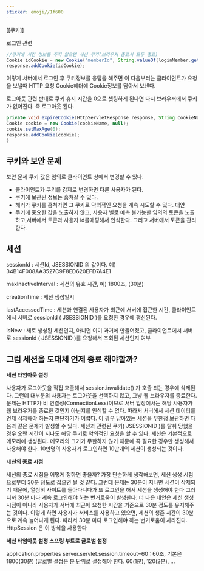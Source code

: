 ```yaml
---
sticker: emoji//1f600
---
```

[[쿠키]]

로그인 관련
```JAVA
//쿠키에 시간 정보를 주지 않으면 세션 쿠기(브라우저 종료시 모두 종료)  
Cookie idCookie = new Cookie("memberId", String.valueOf(loginMember.getId()));  
response.addCookie(idCookie);
```
  이렇게 서버에서 로그인 후 쿠키정보를 응답을 해주면 
  이 다음부터는 클라이언트가 요청을 보낼때 HTTP 요청 Cookie헤더에 Cookie정보를 담아서 보낸다.

로그아웃 관련
반대로 쿠키 휴지 시간을 0으로 셋팅하게 된다면 다시 브라우저에서 쿠키가 없어진다. 즉 로그아웃 된다.
```java
private void expireCookie(HttpServletResponse response, String cookieName) {  
Cookie cookie = new Cookie(cookieName, null);  
cookie.setMaxAge(0);  
response.addCookie(cookie);  
}
```

## 쿠키와 보안 문제

보안 문제
 쿠키 값은 임의로 클라이언트 상에서 변경할 수 있다.
- 클라이언트가 쿠키를 강제로 변경하면 다른 사용자가 된다.
- 쿠키에 보관된 정보는 훔쳐갈 수 있다.
- 해커가 쿠키를 훔쳐가면 그 쿠키로 악의적인 요청을 계속 시도할 수 있다.
대안
- 쿠키에 중요한 값을 노출하지 않고, 사용자 별로 예측 불가능한 임의의 토큰을 노출하고,서버에서 토큰과 사용자 id를매핑해서 인식한다. 그리고 서버에서 토큰을 관리한다. 

## 세션 


sessionId : 세션Id, JSESSIONID 의 값이다. 
예) 34B14F008AA3527C9F8ED620EFD7A4E1 

maxInactiveInterval : 세션의 유효 시간, 예) 1800초, (30분)

creationTime : 세션 생성일시 

lastAccessedTime : 세션과 연결된 사용자가 최근에 서버에 접근한 시간, 클라이언트에서 서버로 sessionId ( JSESSIONID )를 요청한 경우에 갱신된다.

isNew : 새로 생성된 세션인지, 아니면 이미 과거에 만들어졌고, 클라이언트에서 서버로 sessionId ( JSESSIONID )를 요청해서 조회된 세션인지 여부


## 그럼 세션을 도대체 언제 종료 해야할까? 

**세션 타임아웃 설정** 

사용자가 로그아웃을 직접 호출해서 session.invalidate() 가 호출 되는 경우에 삭제된다. 그런데 대부분의 사용자는 로그아웃을 선택하지 않고, 그냥 웹 브라우저를 종료한다. 문제는 HTTP가 비 연결성(ConnectionLess)이므로 서버 입장에서는 해당 사용자가 웹 브라우저를 종료한 것인지 아닌지를 인식할 수 없다. 따라서 서버에서 세션 데이터를 언제 삭제해야 하는지 판단하기가 어렵다. 이 경우 남아있는 세션을 무한정 보관하면 다음과 같은 문제가 발생할 수 있다. 세션과 관련된 쿠키( JSESSIONID )를 탈취 당했을 경우 오랜 시간이 지나도 해당 쿠키로 악의적인 요청을 할 수 있다. 세션은 기본적으로 메모리에 생성된다. 메모리의 크기가 무한하지 않기 때문에 꼭 필요한 경우만 생성해서 사용해야 한다. 10만명의 사용자가 로그인하면 10만개의 세션이 생성되는 것이다.

세**션의 종료 시점** 

세션의 종료 시점을 어떻게 정하면 좋을까? 가장 단순하게 생각해보면, 세션 생성 시점으로부터 30분 정도로 잡으면 될 것 같다. 그런데 문제는 30분이 지나면 세션이 삭제되기 때문에, 열심히 사이트를 돌아다니다가 또 로그인을 해서 세션을 생성해야 한다 그러니까 30분 마다 계속 로그인해야 하는 번거로움이 발생한다. 더 나은 대안은 세션 생성 시점이 아니라 사용자가 서버에 최근에 요청한 시간을 기준으로 30분 정도를 유지해주는 것이다. 이렇게 하면 사용자가 서비스를 사용하고 있으면, 세션의 생존 시간이 30분으로 계속 늘어나게 된다. 따라서 30분 마다 로그인해야 하는 번거로움이 사라진다. HttpSession 은 이 방식을 사용한다

**세션 타임아웃 설정 스프링 부트로 글로벌 설정**

application.properties server.servlet.session.timeout=60 : 
60초, 기본은 1800(30분) (글로벌 설정은 분 단위로 설정해야 한다. 60(1분), 120(2분), ...